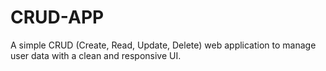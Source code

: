 # CRUD-APP
A simple CRUD (Create, Read, Update, Delete) web application to manage user data with a clean and responsive UI.
